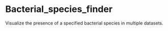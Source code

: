 # Bacterial_species_finder
 Visualize the presence of a specified bacterial species in multiple datasets.
